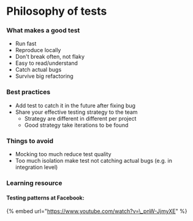 # Philosophy of tests

### What makes a good test

* Run fast
* Reproduce locally
* Don't break often, not flaky
* Easy to read/understand
* Catch actual bugs
* Survive big refactoring 

### Best practices 

* Add test to catch it in the future after fixing bug
* Share your effective testing strategy to the team
  * Strategy are different in different per project
  * Good strategy take iterations to be found 

### Things to avoid

* Mocking too much reduce test quality
* Too much isolation make test not catching actual bugs \(e.g. in integration level\) 

### Learning resource

#### Testing patterns at Facebook:

{% embed url="https://www.youtube.com/watch?v=\_pnW-JjmyXE" %}



